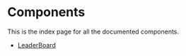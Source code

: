 # Components

This is the index page for all the documented components.

- [LeaderBoard](/components/leader-board)